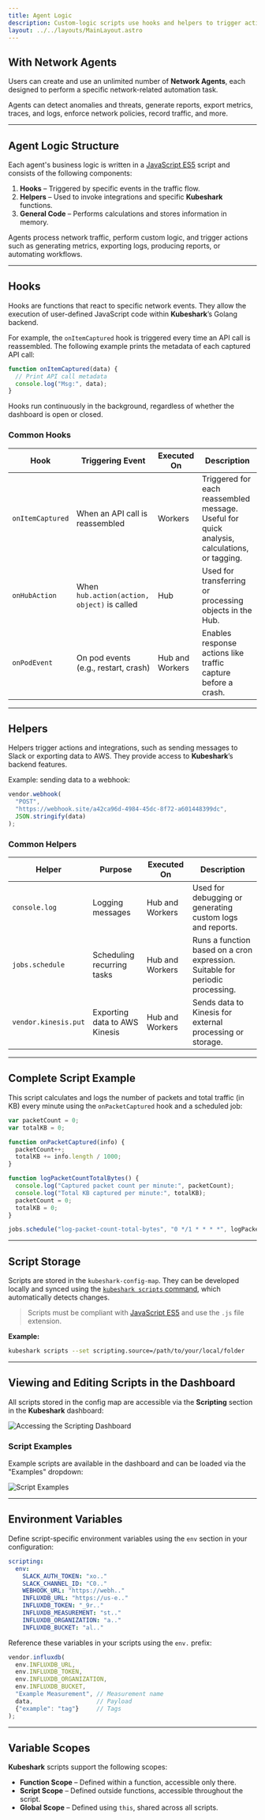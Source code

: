 ```yaml
---
title: Agent Logic
description: Custom-logic scripts use hooks and helpers to trigger actions, supported by the available integrations, and based on programmatic decisions and/or on a schedule.
layout: ../../layouts/MainLayout.astro
---
```

## With Network Agents

Users can create and use an unlimited number of **Network Agents**, each designed to perform a specific network-related automation task.

Agents can detect anomalies and threats, generate reports, export metrics, traces, and logs, enforce network policies, record traffic, and more.

---

## Agent Logic Structure

Each agent's business logic is written in a [JavaScript ES5](https://262.ecma-international.org/5.1/) script and consists of the following components:

1. **Hooks** – Triggered by specific events in the traffic flow.
2. **Helpers** – Used to invoke integrations and specific **Kubeshark** functions.
3. **General Code** – Performs calculations and stores information in memory.

Agents process network traffic, perform custom logic, and trigger actions such as generating metrics, exporting logs, producing reports, or automating workflows.

---

## Hooks

Hooks are functions that react to specific network events. They allow the execution of user-defined JavaScript code within **Kubeshark**’s Golang backend.

For example, the `onItemCaptured` hook is triggered every time an API call is reassembled. The following example prints the metadata of each captured API call:

```js
function onItemCaptured(data) {
  // Print API call metadata
  console.log("Msg:", data);
}
```

Hooks run continuously in the background, regardless of whether the dashboard is open or closed.

### Common Hooks

| Hook           | Triggering Event                          | Executed On     | Description                                                                                      |
|----------------|--------------------------------------------|------------------|--------------------------------------------------------------------------------------------------|
| `onItemCaptured` | When an API call is reassembled           | Workers          | Triggered for each reassembled message. Useful for quick analysis, calculations, or tagging.     |
| `onHubAction`   | When `hub.action(action, object)` is called | Hub              | Used for transferring or processing objects in the Hub.                                          |
| `onPodEvent`    | On pod events (e.g., restart, crash)        | Hub and Workers  | Enables response actions like traffic capture before a crash.                                    |

---

## Helpers

Helpers trigger actions and integrations, such as sending messages to Slack or exporting data to AWS. They provide access to **Kubeshark**’s backend features.

Example: sending data to a webhook:

```js
vendor.webhook(
  "POST",
  "https://webhook.site/a42ca96d-4984-45dc-8f72-a601448399dc",
  JSON.stringify(data)
);
```

### Common Helpers

| Helper              | Purpose                           | Executed On     | Description                                                                                      |
|---------------------|------------------------------------|------------------|--------------------------------------------------------------------------------------------------|
| `console.log`        | Logging messages                  | Hub and Workers  | Used for debugging or generating custom logs and reports.                                        |
| `jobs.schedule`      | Scheduling recurring tasks         | Hub and Workers  | Runs a function based on a cron expression. Suitable for periodic processing.                    |
| `vendor.kinesis.put` | Exporting data to AWS Kinesis     | Hub and Workers  | Sends data to Kinesis for external processing or storage.                                        |

---

## Complete Script Example

This script calculates and logs the number of packets and total traffic (in KB) every minute using the `onPacketCaptured` hook and a scheduled job:

```js
var packetCount = 0;
var totalKB = 0;

function onPacketCaptured(info) {
  packetCount++;
  totalKB += info.length / 1000;
}

function logPacketCountTotalBytes() {
  console.log("Captured packet count per minute:", packetCount);
  console.log("Total KB captured per minute:", totalKB);
  packetCount = 0;
  totalKB = 0;
}

jobs.schedule("log-packet-count-total-bytes", "0 */1 * * * *", logPacketCountTotalBytes);
```

---

## Script Storage

Scripts are stored in the `kubeshark-config-map`. They can be developed locally and synced using the [`kubeshark scripts` command](/en/automation_scripts_cmd), which automatically detects changes.

> Scripts must be compliant with [JavaScript ES5](https://262.ecma-international.org/5.1/) and use the `.js` file extension.

**Example:**
```bash
kubeshark scripts --set scripting.source=/path/to/your/local/folder
```

---

## Viewing and Editing Scripts in the Dashboard

All scripts stored in the config map are accessible via the **Scripting** section in the **Kubeshark** dashboard:

![Accessing the Scripting Dashboard](/scripting_menu.png)

### Script Examples

Example scripts are available in the dashboard and can be loaded via the "Examples" dropdown:

![Script Examples](/script-examples.png)

---

## Environment Variables

Define script-specific environment variables using the `env` section in your configuration:

```yaml
scripting:
  env:
    SLACK_AUTH_TOKEN: "xo.."
    SLACK_CHANNEL_ID: "C0.."
    WEBHOOK_URL: "https://webh.."
    INFLUXDB_URL: "https://us-e.."
    INFLUXDB_TOKEN: "_9r.."
    INFLUXDB_MEASUREMENT: "st.."
    INFLUXDB_ORGANIZATION: "a.."
    INFLUXDB_BUCKET: "al.."
```

Reference these variables in your scripts using the `env.` prefix:

```js
vendor.influxdb(
  env.INFLUXDB_URL,
  env.INFLUXDB_TOKEN,
  env.INFLUXDB_ORGANIZATION,
  env.INFLUXDB_BUCKET,
  "Example Measurement", // Measurement name
  data,                  // Payload
  {"example": "tag"}     // Tags
);
```

---

## Variable Scopes

**Kubeshark** scripts support the following scopes:

- **Function Scope** – Defined within a function, accessible only there.
- **Script Scope** – Defined outside functions, accessible throughout the script.
- **Global Scope** – Defined using `this`, shared across all scripts.